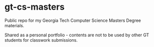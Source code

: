 # gt-cs-masters

Public repo for my Georgia Tech Computer Science Masters Degree materials.

Shared as a personal portfolio - contents are not to be used by other GT students for classwork submissions.
